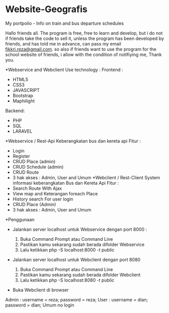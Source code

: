 # Website-Geografis
My portpolio - Info on train and bus departure schedules

Hallo friends all.
The program is free, free to learn and develop, but i do not if friends take the code to sell it, unless the program has been developed by friends, and has told me in advance, can pass my email <fikkri.reza@gmail.com>. so also if friends want to use the program for the school website of friends, i allow with the condition of notifiying me, Thank you.

*Webservice and Webclient
Use technology :
Frontend :
- HTML5
- CSS3
- JAVASCRIPT
- Bootstrap
- Maphilight

Backend:
- PHP
- SQL
- LARAVEL

*Webservice / Rest-Api Keberangkatan bus dan kereta api
Fitur :
- Login
- Register
- CRUD Place (admin)
- CRUD Schedule (admin)
- CRUD Route
- 3 hak akses : Admin, User and Umum
*Webclient / Rest-Client System informasi keberangkatan Bus dan Kereta Api
Fitur :
- Search Route With Ajax
- View map and Keterangan foreach Place
- History search For user login
- CRUD Place (Admin)
- 3 hak akses : Admin, User and Umum

*Penggunaan
- Jalankan server localhost untuk Webservice dengan port 8000 :
	1. Buka Command Prompt atau Command Line
	2. Pastikan kamu sekarang sudah berada difolder Webservice
	3. Lalu ketikkan php -S localhost:8000 -t public

- Jalankan server localhost untuk Webclient dengan port 8080
	1. Buka Command Prompt atau Command Line
	2. Pastikan kamu sekarang sudah berada difolder Webclient
	3. Lalu ketikkan php -S localhost:8080 -t public

- Buka Webclient di browser

Admin : 
	username = reza; 
	password = reza;
User :
	username = dian;
	password = dian;
Umum no login
